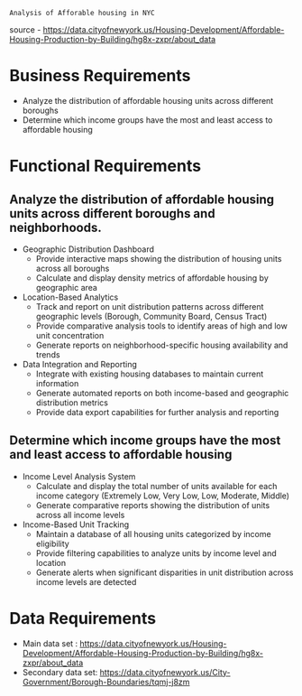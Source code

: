 	Analysis of Afforable housing in NYC
source - https://data.cityofnewyork.us/Housing-Development/Affordable-Housing-Production-by-Building/hg8x-zxpr/about_data
# Business Requirements
- Analyze the distribution of affordable housing units across different boroughs
- Determine which income groups have the most and least access to affordable housing
# Functional Requirements
## Analyze the distribution of affordable housing units across different boroughs and neighborhoods.
- Geographic Distribution Dashboard
  	- Provide interactive maps showing the distribution of housing units across all boroughs
  	- Calculate and display density metrics of affordable housing by geographic area
- Location-Based Analytics
  	- Track and report on unit distribution patterns across different geographic levels (Borough, Community Board, Census Tract)
  	- Provide comparative analysis tools to identify areas of high and low unit concentration
  	- Generate reports on neighborhood-specific housing availability and trends
- Data Integration and Reporting
  	- Integrate with existing housing databases to maintain current information
  	- Generate automated reports on both income-based and geographic distribution metrics
  	- Provide data export capabilities for further analysis and reporting

## Determine which income groups have the most and least access to affordable housing
- Income Level Analysis System
   	- Calculate and display the total number of units available for each income category (Extremely Low, Very Low, Low, Moderate, Middle)
   	- Generate comparative reports showing the distribution of units across all income levels
- Income-Based Unit Tracking
   - Maintain a database of all housing units categorized by income eligibility
   - Provide filtering capabilities to analyze units by income level and location
   	- Generate alerts when significant disparities in unit distribution across income levels are detected

# Data Requirements
- Main data set : https://data.cityofnewyork.us/Housing-Development/Affordable-Housing-Production-by-Building/hg8x-zxpr/about_data
- Secondary data set: https://data.cityofnewyork.us/City-Government/Borough-Boundaries/tqmj-j8zm

